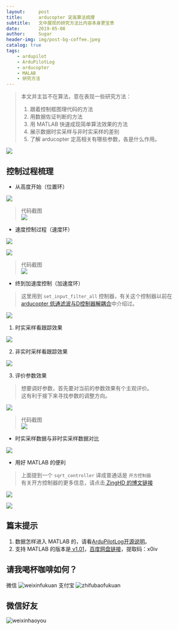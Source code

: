 ```yaml
---
layout:     post
title:      arducopter 定高算法梳理
subtitle:   文中展现的研究方法比内容本身更宝贵
date:       2019-05-08
author:     Sugar
header-img: img/post-bg-coffee.jpeg
catalog: true
tags:
    - ardupilot
    - ArduPilotLog
    - arducopter
    - MALAB
    - 研究方法
---
```


> 本文并主旨不在算法，意在表现一些研究方法：<br>
> 1. 跟着控制框图理代码的方法<br>
> 2. 用数据佐证判断的方法<br>
> 3. 用 MATLAB 快速成现简单算法效果的方法<br>
> 4. 展示数据时实采样与非时实采样的差别<br>
> 5. 了解 arducopter 定高相关有哪些参数，各是什么作用。

![](https://github.com/SuWeipeng/img/raw/master/4_ardupilot/copter_alt_control_1.png)

控制过程梳理
---
* 从高度开始（位置环）

![](https://github.com/SuWeipeng/img/raw/master/4_ardupilot/arducopter_alt_control_P.png)

> 代码截图<br>
> ![](https://github.com/SuWeipeng/img/raw/master/4_ardupilot/arducopter_alt_control_P_code.png)


* 速度控制过程（速度环）

![](https://github.com/SuWeipeng/img/raw/master/4_ardupilot/arducopter_alt_control_V_1.png)

![](https://github.com/SuWeipeng/img/raw/master/4_ardupilot/arducopter_alt_control_V_2.png)

> 代码截图<br>
> ![](https://github.com/SuWeipeng/img/raw/master/4_ardupilot/arducopter_alt_control_V_code.png)

* 终到加速度控制（加速度环）
> 这里用到 `set_input_filter_all` 控制器，有关这个控制器以前在[arducopter 低通滤波与D控制器解耦合](https://suweipeng.github.io/2019/04/22/arducopter-%E4%BD%8E%E9%80%9A%E6%BB%A4%E6%B3%A2%E4%B8%8ED%E6%8E%A7%E5%88%B6%E5%99%A8%E8%A7%A3%E8%80%A6%E5%90%88/)中介绍过。

![](https://github.com/SuWeipeng/img/raw/master/4_ardupilot/arducopter_alt_control_A_PID.png)

1. 时实采样看跟踪效果

![](https://github.com/SuWeipeng/img/raw/master/4_ardupilot/arducopter_alt_control_A_1.png)

2. 非实时采样看跟踪效果

![](https://github.com/SuWeipeng/img/raw/master/4_ardupilot/arducopter_alt_control_A_2.png)

3. 评价参数效果
> 想要调好参数，首先要对当前的参数效果有个主观评价。<br>
> 这有利于接下来寻找参数的调整方向。

![](https://github.com/SuWeipeng/img/raw/master/4_ardupilot/arducopter_alt_control_A_4.png)

> 代码截图<br>
> ![](https://github.com/SuWeipeng/img/raw/master/4_ardupilot/arducopter_alt_control_A_code.png)

* 时实采样数据与非时实采样数据对比

![](https://github.com/SuWeipeng/img/raw/master/4_ardupilot/arducopter_alt_control_A_3.png)

* 用好 MATLAB 的便利

> 上面提到一个 `sqrt_controller` 译成普通话是 `开方控制器`<br>
> 有关开方控制器的更多信息，请点击[ ZingHD 的博文链接](https://zinghd.gitee.io/sqrt_controller-lean_angles_to_accel/)

![](https://github.com/SuWeipeng/img/raw/master/4_ardupilot/arducopter_to_matlab_method.png)

![](https://github.com/SuWeipeng/img/raw/master/4_ardupilot/arducopter_to_matlab_method_1.png)

篇末提示
---
1. 数据怎样进入 MATLAB 的，请看[ArduPilotLog开源说明](https://github.com/SuWeipeng/ArduPilotLog)。
2. 支持 MATLAB 的版本是[ v1.01](https://github.com/SuWeipeng/ArduPilotLog/releases)，[百度网盘链接](https://pan.baidu.com/s/1hwnQ6RL8s9tQwfO6Shs_Xw)，提取码：x0iv 

请我喝杯咖啡如何？
---
微信
![weixinfukuan](https://github.com/SuWeipeng/img/raw/master/weixinfukuan.jpg)
支付宝
![zhifubaofukuan](https://github.com/SuWeipeng/img/raw/master/zhifubaofukuan.jpg)

微信好友
---
![weixinhaoyou](https://github.com/SuWeipeng/img/raw/master/weixinhaoyou.png)

